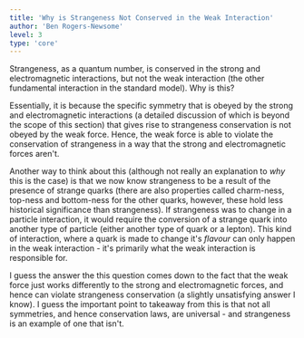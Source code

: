 ```yaml
---
title: 'Why is Strangeness Not Conserved in the Weak Interaction'
author: 'Ben Rogers-Newsome'
level: 3
type: 'core'
---
```


Strangeness, as a quantum number, is conserved in the strong and electromagnetic interactions, but not the weak interaction (the other fundamental interaction in the standard model). Why is this?

Essentially, it is because the specific symmetry that is obeyed by the strong and electromagnetic interactions (a detailed discussion of which is beyond the scope of this section) that gives rise to strangeness conservation is not obeyed by the weak force. Hence, the weak force is able to violate the conservation of strangeness in a way that the strong and electromagnetic forces aren't.

Another way to think about this (although not really an explanation to *why* this is the case) is that we now know strangeness to be a result of the presence of strange quarks (there are also properties called charm-ness, top-ness and bottom-ness for the other quarks, however, these hold less historical significance than strangeness). If strangeness was to change in a particle interaction, it would require the conversion of a strange quark into another type of particle (either another type of quark or a lepton). This kind of interaction, where a quark is made to change it's *flavour* can only happen in the weak interaction - it's primarily what the weak interaction is responsible for.

I guess the answer the this question comes down to the fact that the weak force just works differently to the strong and electromagnetic forces, and hence can violate strangeness conservation (a slightly unsatisfying answer I know). I guess the important point to takeaway from this is that not all symmetries, and hence conservation laws, are universal - and strangeness is an example of one that isn't.
